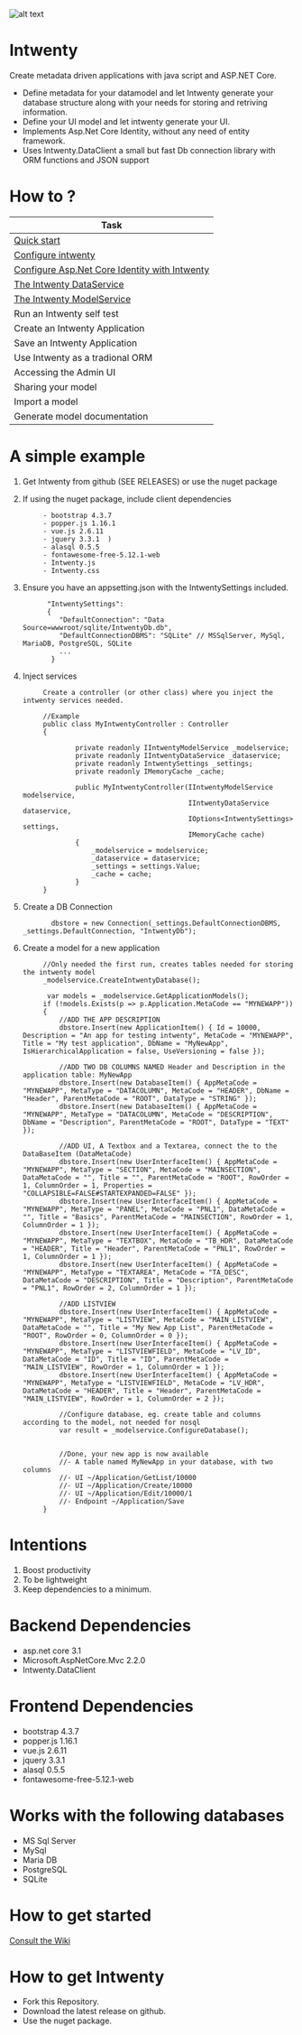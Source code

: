 ![alt text](https://github.com/Domitor/Intwenty/blob/master/IntwentyDemo/wwwroot/images/intwenty_loggo_small.png)


# Intwenty
Create metadata driven applications with java script and ASP.NET Core. 
- Define metadata for your datamodel and let Intwenty generate your database structure along with your needs for storing and retriving information.
- Define your UI model and let intwenty generate your UI.
- Implements Asp.Net Core Identity, without any need of entity framework.
- Uses Intwenty.DataClient a small but fast Db connection library with ORM functions and JSON support


# How to ?

| Task |
| ------------- |
|  <a href="https://github.com/Domitor/Intwenty/wiki/How-to-get-started">Quick start</a> |  
|  <a href="https://github.com/Domitor/Intwenty/wiki/Intwenty-Settings">Configure intwenty</a> |  
|  <a href="https://github.com/Domitor/Intwenty/wiki/Application-startup">Configure Asp.Net Core Identity with Intwenty</a> | 
| <a href="https://github.com/Domitor/Intwenty/wiki/The-Intwenty-DataService">The Intwenty DataService</a> |
| <a href="https://github.com/Domitor/Intwenty/wiki/The-Intwenty-ModelService">The Intwenty ModelService</a> | |
| Run an Intwenty self test |
| Create an Intwenty Application |
| Save an Intwenty Application |
| Use Intwenty as a tradional ORM |
| Accessing the Admin UI |
| Sharing your model |
| Import a model |
| Generate model documentation |


# A simple example

1. Get Intwenty from  github (SEE RELEASES) or use the nuget package
2. If using the nuget package, include client dependencies

            - bootstrap 4.3.7  
            - popper.js 1.16.1
            - vue.js 2.6.11 
            - jquery 3.3.1  )
            - alasql 0.5.5 
            - fontawesome-free-5.12.1-web
            - Intwenty.js
            - Intwenty.css
            

3. Ensure you have an appsetting.json with the IntwentySettings included.
            
             "IntwentySettings": 
             {
                "DefaultConnection": "Data Source=wwwroot/sqlite/IntwentyDb.db",
                "DefaultConnectionDBMS": "SQLite" // MSSqlServer, MySql, MariaDB, PostgreSQL, SQLite
                ...
              }
            
4. Inject services

            Create a controller (or other class) where you inject the intwenty services needed.

            //Example
            public class MyIntwentyController : Controller
            {
        
                    private readonly IIntwentyModelService _modelservice;
                    private readonly IIntwentyDataService _dataservice;
                    private readonly IntwentySettings _settings;
                    private readonly IMemoryCache _cache;

                    public MyIntwentyController(IIntwentyModelService modelservice, 
                                                IIntwentyDataService dataservice, 
                                                IOptions<IntwentySettings> settings,
                                                IMemoryCache cache)
                    {
                        _modelservice = modelservice;
                        _dataservice = dataservice;
                        _settings = settings.Value;
                        _cache = cache;
                    }
            }


5. Create a DB Connection


              dbstore = new Connection(_settings.DefaultConnectionDBMS, _settings.DefaultConnection, "IntwentyDb");
     


6. Create a model for a new application

            //Only needed the first run, creates tables needed for storing the intwenty model
            _modelservice.CreateIntwentyDatabase();

             var models = _modelservice.GetApplicationModels();
            if (!models.Exists(p => p.Application.MetaCode == "MYNEWAPP"))
            {
                //ADD THE APP DESCRIPTION
                dbstore.Insert(new ApplicationItem() { Id = 10000, Description = "An app for testing intwenty", MetaCode = "MYNEWAPP", Title = "My test application", DbName = "MyNewApp", IsHierarchicalApplication = false, UseVersioning = false });

                //ADD TWO DB COLUMNS NAMED Header and Description in the application table: MyNewApp 
                dbstore.Insert(new DatabaseItem() { AppMetaCode = "MYNEWAPP", MetaType = "DATACOLUMN", MetaCode = "HEADER", DbName = "Header", ParentMetaCode = "ROOT", DataType = "STRING" });
                dbstore.Insert(new DatabaseItem() { AppMetaCode = "MYNEWAPP", MetaType = "DATACOLUMN", MetaCode = "DESCRIPTION", DbName = "Description", ParentMetaCode = "ROOT", DataType = "TEXT" });

                //ADD UI, A Textbox and a Textarea, connect the to the DataBaseItem (DataMetaCode)
                dbstore.Insert(new UserInterfaceItem() { AppMetaCode = "MYNEWAPP", MetaType = "SECTION", MetaCode = "MAINSECTION", DataMetaCode = "", Title = "", ParentMetaCode = "ROOT", RowOrder = 1, ColumnOrder = 1, Properties = "COLLAPSIBLE=FALSE#STARTEXPANDED=FALSE" });
                dbstore.Insert(new UserInterfaceItem() { AppMetaCode = "MYNEWAPP", MetaType = "PANEL", MetaCode = "PNL1", DataMetaCode = "", Title = "Basics", ParentMetaCode = "MAINSECTION", RowOrder = 1, ColumnOrder = 1 });
                dbstore.Insert(new UserInterfaceItem() { AppMetaCode = "MYNEWAPP", MetaType = "TEXTBOX", MetaCode = "TB_HDR", DataMetaCode = "HEADER", Title = "Header", ParentMetaCode = "PNL1", RowOrder = 1, ColumnOrder = 1 });
                dbstore.Insert(new UserInterfaceItem() { AppMetaCode = "MYNEWAPP", MetaType = "TEXTAREA", MetaCode = "TA_DESC", DataMetaCode = "DESCRIPTION", Title = "Description", ParentMetaCode = "PNL1", RowOrder = 2, ColumnOrder = 1 });

                //ADD LISTVIEW
                dbstore.Insert(new UserInterfaceItem() { AppMetaCode = "MYNEWAPP", MetaType = "LISTVIEW", MetaCode = "MAIN_LISTVIEW", DataMetaCode = "", Title = "My New App List", ParentMetaCode = "ROOT", RowOrder = 0, ColumnOrder = 0 });
                dbstore.Insert(new UserInterfaceItem() { AppMetaCode = "MYNEWAPP", MetaType = "LISTVIEWFIELD", MetaCode = "LV_ID", DataMetaCode = "ID", Title = "ID", ParentMetaCode = "MAIN_LISTVIEW", RowOrder = 1, ColumnOrder = 1 });
                dbstore.Insert(new UserInterfaceItem() { AppMetaCode = "MYNEWAPP", MetaType = "LISTVIEWFIELD", MetaCode = "LV_HDR", DataMetaCode = "HEADER", Title = "Header", ParentMetaCode = "MAIN_LISTVIEW", RowOrder = 1, ColumnOrder = 2 });

                //Configure database, eg. create table and columns according to the model, not needed for nosql
                var result = _modelservice.ConfigureDatabase();
              

                //Done, your new app is now available
                //- A table named MyNewApp in your database, with two columns
                //- UI ~/Application/GetList/10000 
                //- UI ~/Application/Create/10000 
                //- UI ~/Application/Edit/10000/1 
                //- Endpoint ~/Application/Save
            }
  


# Intentions
1. Boost productivity
2. To be lightweight
3. Keep dependencies to a minimum.

# Backend Dependencies
- asp.net core 3.1
- Microsoft.AspNetCore.Mvc 2.2.0
- Intwenty.DataClient

# Frontend Dependencies
- bootstrap 4.3.7
- popper.js 1.16.1
- vue.js 2.6.11
- jquery 3.3.1
- alasql 0.5.5
- fontawesome-free-5.12.1-web

# Works with the following databases
- MS Sql Server
- MySql
- Maria DB
- PostgreSQL
- SQLite


# How to get started
<a href="https://github.com/Domitor/Intwenty/wiki">Consult the Wiki</a>

# How to get Intwenty
- Fork this Repository.
- Download the latest release on github.
- Use the nuget package.










